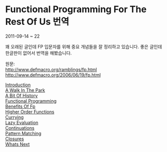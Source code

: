 # Functional Programming For The Rest Of Us 번역

2011-09-14 ~ 22

꽤 오래된 글인데 FP 입문자를 위해 중요 개념들을 잘 정리하고 있습니다. 좋은 글인데 한글판이 없어서 번역을 해봤습니다.

원문:\
<http://www.defmacro.org/ramblings/fp.html>\
<http://www.defmacro.org/2006/06/19/fp.html>

[Introduction](introduction.md)\
[A Walk In The Park](a-walk-in-the-park.md)\
[A Bit Of History](a-bit-of-history.md)\
[Functional Programming](functional-programming.md)\
[Benefits Of Fp](Benefits-of-fp.md)\
[Higher Order Functions](higher-order-functions.md)\
[Currying](currying.md)\
[Lazy Evaluation](lazy-evaluation.md)\
[Continuations](continuations.md)\
[Pattern Matching](pattern-matching.md)\
[Closures](closures.md)\
[Whats Next](whats-next.md)
